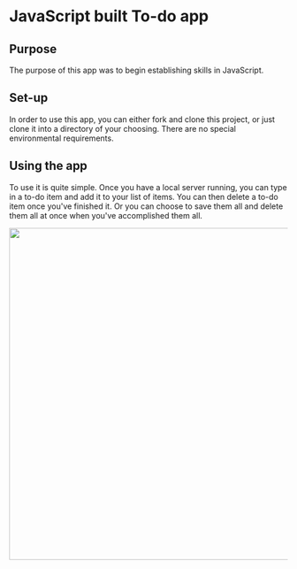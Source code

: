 # JavaScript built To-do app

## Purpose

The purpose of this app was to begin establishing skills in JavaScript. 

## Set-up

In order to use this app, you can either fork and clone this project, or just clone it into a directory of your choosing. There are no special environmental requirements.

## Using the app

To use it is quite simple. Once you have a local server running, you can type in a to-do item and add it to your list of items. You can then delete a to-do item once you've finished it. Or you can choose to save them all and delete them all at once when you've accomplished them all.

<p align="center">
  <img width="600" height="600" src="https://i.ibb.co/zZQHbpq/Screen-Shot-2020-12-04-at-8-47-28-AM.png">
</p>
